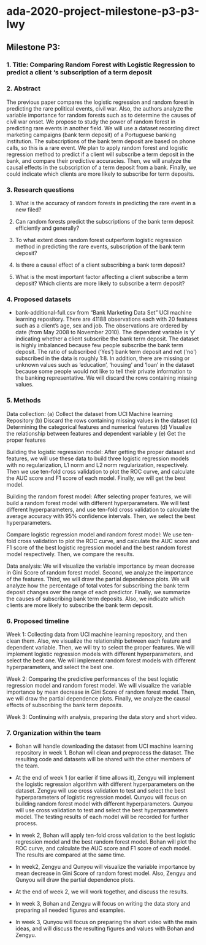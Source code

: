 # ada-2020-project-milestone-p3-p3-lwy
## Milestone P3:

### 1.	Title: Comparing Random Forest with Logistic Regression to predict a client ‘s subscription of a term deposit

### 2.	Abstract
The previous paper compares the logistic regression and random forest in predicting the rare political events, civil war. Also, the authors analyze the variable importance for random forests such as to determine the causes of civil war onset. We propose to study the power of random forest in predicting rare events in another field. We will use a dataset recording direct marketing campaigns (bank term deposit) of a Portuguese banking institution. The subscriptions of the bank term deposit are based on phone calls, so this is a rare event. We plan to apply random forest and logistic regression method to predict if a client will subscribe a term deposit in the bank, and compare their predictive accuracies. Then, we will analyze the causal effects in the subscription of a term deposit from a bank. Finally, we could indicate which clients are more likely to subscribe for term deposits. 

### 3.	Research questions
1. What is the accuracy of random forests in predicting the rare event in a new filed?

2. Can random forests predict the subscriptions of the bank term deposit efficiently and generally?

3. To what extent does random forest outperform logistic regression method in predicting the rare events, subscription of the bank term deposit?

4. Is there a causal effect of a client subscribing a bank term deposit?

5. What is the most important factor affecting a client subscribe a term deposit? Which clients are more likely to subscribe a term deposit?

### 4.	Proposed datasets
-	bank-additional-full.csv from “Bank Marketing Data Set” UCI machine learning repository. There are 41188 observations each with 20 features such as a client’s age, sex and job. The observations are ordered by date (from May 2008 to November 2010). The dependent variable is ‘y’ indicating whether a client subscribe the bank term deposit. 
The dataset is highly imbalanced because few people subscribe the bank term deposit. The ratio of subscribed (‘Yes’) bank term deposit and not ('no') subscribed in the data is roughly 1:8. In addition, there are missing or unknown values such as ‘education’, ‘housing’ and ‘loan’ in the dataset because some people would not like to tell their private information to the banking representative. We will discard the rows containing missing values. 

### 5.	Methods
Data collection: (a) Collect the dataset from UCI Machine learning Repository (b) Discard the rows containing missing values in the dataset (c) Determining the categorical features and numerical features (d) Visualize the relationship between features and dependent variable y (e) Get the proper features

Building the logistic regression model: After getting the proper dataset and features, we will use these data to build three logistic regression models with no regularization, L1 norm and L2 norm regularization, respectively. Then we use ten-fold cross validation to plot the ROC curve, and calculate the AUC score and F1 score of each model. Finally, we will get the best model.

Building the random forest model: After selecting proper features, we will build a random forest model with different hyperparameters. We will test different hyperparameters, and use ten-fold cross validation to calculate the average accuracy with 95% confidence intervals. Then, we select the best hyperparameters. 

Compare logistic regression model and random forest model: We use ten-fold cross validation to plot the ROC curve, and calculate the AUC score and F1 score of the best logistic regression model and the best random forest model respectively. Then, we compare the results.

Data analysis: We will visualize the variable importance by mean decrease in Gini Score of random forest model. Second, we analyze the importance of the features. Third, we will draw the partial dependence plots. We will analyze how the percentage of total votes for subscribing the bank term deposit changes over the range of each predictor. Finally, we summarize the causes of subscribing bank term deposits. Also, we indicate which clients are more likely to subscribe the bank term deposit.

### 6.	Proposed timeline
Week 1: Collecting data from UCI machine learning repository, and then clean them. Also, we visualize the relationship between each feature and dependent variable. Then, we will try to select the proper features. We will implement logistic regression models with different hyperparameters, and select the best one. We will implement random forest models with different hyperparameters, and select the best one. 

Week 2: Comparing the predictive performances of the best logistic regression model and random forest model. We will visualize the variable importance by mean decrease in Gini Score of random forest model. Then, we will draw the partial dependence plots. Finally, we analyze the causal effects of subscribing the bank term deposits.

Week 3: Continuing with analysis, preparing the data story and short video.

### 7.	Organization within the team
-	Bohan will handle downloading the dataset from UCI machine learning repository in week 1. Bohan will clean and preprocess the dataset. The resulting code and datasets will be shared with the other members of the team. 

-	At the end of week 1 (or earlier if time allows it), Zengyu will implement the logistic regression algorithm with different hyperparameters on the dataset. Zengyu will use cross validation to test and select the best hyperparameters of logistic regression model. Qunyou will focus on building random forest model with different hyperparameters. Qunyou will use cross validation to test and select the best hyperparameters model. The testing results of each model will be recorded for further process.

-	In week 2, Bohan will apply ten-fold cross validation to the best logistic regression model and the best random forest model. Bohan will plot the ROC curve, and calculate the AUC score and F1 score of each model. The results are compared at the same time.

-	In week2, Zengyu and Qunyou will visualize the variable importance by mean decrease in Gini Score of random forest model. Also, Zengyu and Qunyou will draw the partial dependence plots. 

-	At the end of week 2, we will work together, and discuss the results.

-	In week 3, Bohan and Zengyu will focus on writing the data story and preparing all needed figures and examples.

-	In week 3, Qunyou will focus on preparing the short video with the main ideas, and will discuss the resulting figures and values with Bohan and Zengyu.


